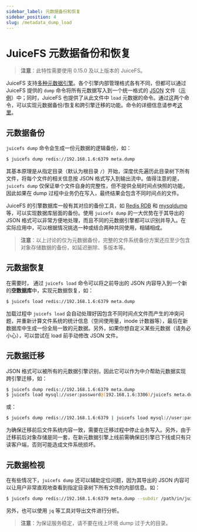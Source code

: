 ```yaml
---
sidebar_label: 元数据备份和恢复
sidebar_position: 4
slug: /metadata_dump_load
---
```

# JuiceFS 元数据备份和恢复

> **注意**：此特性需要使用 0.15.0 及以上版本的 JuiceFS。

JuiceFS 支持[多种元数据引擎](../reference/how_to_setup_metadata_engine.md)。各个引擎内部管理格式各有不同，但都可以通过 JuiceFS 提供的 `dump` 命令将所有元数据写入到一个统一格式的 [JSON](https://www.json.org/json-en.html) 文件（[示例](../../pkg/meta/metadata.sample)）中；同时，JuiceFS 也提供了从此文件中 `load` 元数据的命令。通过这两个命令，可以实现元数据备份/恢复和跨引擎迁移的功能。命令的详细信息请参考[这里](../reference/command_reference.md#juicefs-dump)。

## 元数据备份

 `juicefs dump` 命令会生成一份元数据的逻辑备份，如：

```bash
$ juicefs dump redis://192.168.1.6:6379 meta.dump
```

其基本原理是从指定目录（默认为根目录 `/`）开始，深度优先遍历此目录树下所有文件，将每个文件的相关信息按 JSON 格式写入到输出流中。值得注意的是，`juicefs dump` 仅保证单个文件自身的完整性，但不提供全局时间点快照的功能，因此如果在 dump 过程中业务仍在写入，最终结果会包含不同时间点的文件。

JuiceFS 的引擎数据库一般有其对应的备份工具，如 [Redis RDB](https://redis.io/topics/persistence#backing-up-redis-data) 和 [mysqldump](https://dev.mysql.com/doc/mysql-backup-excerpt/5.7/en/mysqldump-sql-format.html) 等，可以实现数据库层面的备份。使用 `juicefs dump` 的一大优势在于其导出的 JSON 格式可以非常方便地处理，而且不同的元数据引擎都可以识别并导入。在实际应用中，可以根据情况挑选一种或结合两种共同使用，相辅相成。

> **注意**：以上讨论的仅为元数据备份，完整的文件系统备份方案还应至少包含对象存储数据的备份，如延迟删除、多版本等。

## 元数据恢复

在需要时， 通过 `juicefs load` 命令可以将之前导出的 JSON 内容导入到一个新的**空数据库**中，实现元数据恢复，如：

```bash
$ juicefs load redis://192.168.1.6:6379 meta.dump
```

加载过程中 `juicefs load` 会自动处理好因包含不同时间点文件而产生的冲突问题，并重新计算文件系统的统计信息（空间使用量，inode 计数器等），最后在新数据库中生成一份全局一致的元数据。另外，如果你想自定义某些元数据（请务必小心），可以尝试在 load 前手动修改 JSON 文件。

## 元数据迁移

JSON 格式可以被所有的元数据引擎识别，因此它可以作为中介帮助元数据实现跨引擎迁移，如：

```bash
$ juicefs dump redis://192.168.1.6:6379 meta.dump
$ juicefs load mysql://user:password@(192.168.1.6:3306)/juicefs meta.dump
```

或：

```bash
$ juicefs dump redis://192.168.1.6:6379 | juicefs load mysql://user:password@(192.168.1.6:3306)/juicefs
```

为确保迁移前后文件系统内容一致，需要在迁移过程中停止业务写入。另外，由于迁移前后对象存储是同一套，在新元数据引擎上线前需确保旧引擎已下线或只有只读客户端，否则可能造成文件系统损坏。

## 元数据检视

在有些情况下，`juicefs dump` 还可以辅助定位问题，因为其导出的 JSON 内容可以让用户非常直观地查看到指定目录树下所有文件的内部信息。如：

```bash
$ juicefs dump redis://192.168.1.6:6379 meta.dump --subdir /path/in/juicefs
```

另外，也可以使用 `jq` 等工具对导出文件进行分析。

> **注意**：为保证服务稳定，请不要在线上环境 dump 过于大的目录。
